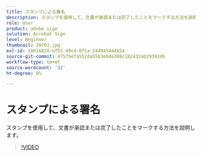 ```yaml
---
title: スタンプによる署名
description: スタンプを使用して、文書が承認または完了したことをマークする方法を説明します
role: User
product: adobe sign
solution: Acrobat Sign
level: Beginner
thumbnail: 20703.jpg
exl-id: 18616820-ef51-49c4-8f1a-244945444b54
source-git-commit: 47575efa552da55b3ebde308c182432ab29392db
workflow-type: tm+mt
source-wordcount: '32'
ht-degree: 0%

---
```


# スタンプによる署名

スタンプを使用して、文書が承認または完了したことをマークする方法を説明します。

>[!VIDEO](https://video.tv.adobe.com/v/20703?hidetitle=true)
